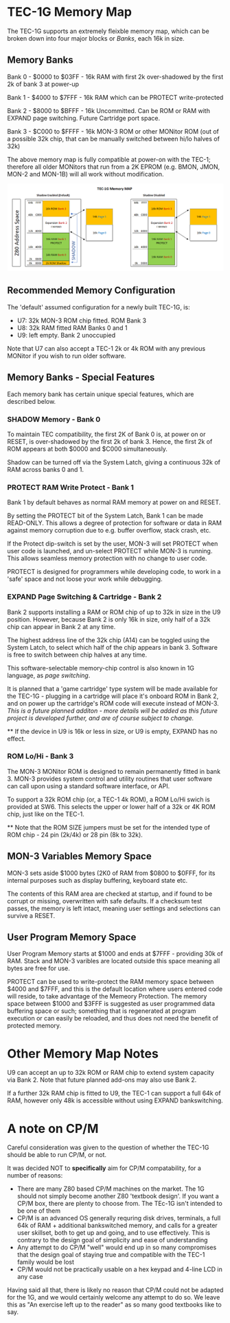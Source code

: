 # TEC-1G Memory Map

The TEC-1G supports an extremely fleixble memory map, which can be broken down into four major blocks or *Banks*, each 16k in size.

## Memory Banks

Bank 0 - $0000 to $03FF - 16k RAM with first 2k over-shadowed by the first 2k of bank 3 at power-up

Bank 1 - $4000 to $7FFF - 16k RAM which can be PROTECT write-protected

Bank 2 - $8000 to $BFFF - 16k Uncommitted. Can be ROM or RAM with EXPAND page switching. Future Cartridge port space.

Bank 3 - $C000 to $FFFF - 16k MON-3 ROM or other MONitor ROM (out of a possible 32k chip, that can be manually switched between hi/lo halves of 32k)

The above memory map is fully compatible at power-on with the TEC-1; therefore all older MONitors that run from a 2K EPROM (e.g. BMON, JMON, MON-2 and MON-1B) will all work without modification.

![TEC-1G Memory Map Diagram](Memory%20Map.png)

## Recommended Memory Configuration

The 'default' assumed configuration for a newly built TEC-1G, is:

- U7: 32k MON-3 ROM chip fitted. ROM Bank 3
- U8: 32k RAM fitted RAM Banks 0 and 1
- U9: left empty. Bank 2 unoccupied

Note that U7 can also accept a TEC-1 2k or 4k ROM with any previous MONitor if you wish to run older software.

## Memory Banks - Special Features

Each memory bank has certain unique special features, which are described below.

### SHADOW Memory - Bank 0

To maintain TEC compatibility, the first 2K of Bank 0 is, at power on or RESET, is over-shadowed by the first 2k of bank 3. Hence, the first 2k of ROM appears at both $0000 and $C000 simultaneously.

Shadow can be turned off via the System Latch, giving a continuous 32k of RAM across banks 0 and 1.


### PROTECT RAM Write Protect - Bank 1

Bank 1 by default behaves as normal RAM memory at power on and RESET.

By setting the PROTECT bit of the System Latch, Bank 1 can be made READ-ONLY. This allows a degree of protection for software or data in RAM against memory corruption due to e.g. buffer overflow, stack crash, etc.

If the Protect dip-switch is set by the user, MON-3 will set PROTECT when user code is launched, and un-select PROTECT while MON-3 is running. This allows seamless memory protection with no change to user code.

PROTECT is designed for programmers while developing code, to work in a 'safe' space and not loose your work while debugging.


### EXPAND Page Switching & Cartridge - Bank 2

Bank 2 supports installing a RAM or ROM chip of up to 32k in size in the U9 position. However, because Bank 2 is only 16k in size, only half of a 32k chip can appear in Bank 2 at any time.

The highest address line of the 32k chip (A14) can be toggled using the System Latch, to select which half of the chip appears in bank 3. Software is free to switch between chip halves at any time.

This software-selectable memory-chip control is also known in 1G language, as *page switching*.

It is planned that a 'game cartridge' type system will be made available for the TEC-1G - plugging in a cartridge will place it's onboard ROM in Bank 2, and on power up the cartridge's ROM code will execute instead of MON-3. *This is a future planned additon - more details will be added as this future project is developed further, and are of course subject to change.*

** If the device in U9 is 16k or less in size, or U9 is empty, EXPAND has no effect.

### ROM Lo/Hi - Bank 3

The MON-3 MONitor ROM is designed to remain permanently fitted in bank 3. MON-3 provides system control and utility routines that user software can call upon using a standard software interface, or API.

To support a 32k ROM chip (or, a TEC-1 4k ROM), a ROM Lo/Hi swich is provided at SW6. This selects the upper or lower half of a 32k or 4K ROM chip, just like on the TEC-1.

** Note that the ROM SIZE jumpers must be set for the intended type of ROM chip - 24 pin (2k/4k) or 28 pin (8k to 32k).


## MON-3 Variables Memory Space

MON-3 sets aside $1000 bytes (2K0 of RAM from $0800 to $0FFF, for its internal purposes such as display buffering, keyboard state etc.

The contents of this RAM area are checked at startup, and if found to be corrupt or missing, overwritten with safe defaults. If a checksum test passes, the memory is left intact, meaning user settings and selections can survive a RESET.

## User Program Memory Space

User Program Memory starts at $1000 and ends at $7FFF - providing 30k of RAM. Stack and MON-3 varibles are located outside this space meaning all bytes are free for use.

PROTECT can be used to write-protect the RAM memory space between $4000 and $7FFF, and this is the default location where users entered code will reside, to take advantage of the Memeory Protection. The memory space between $1000 and $3FFF is suggested as user programmed data buffering space or such; something that is regenerated at program execution or can easily be reloaded, and thus does not need the benefit of protected memory.

# Other Memory Map Notes

U9 can accept an up to 32k ROM or RAM chip to extend system capacity via Bank 2. Note that future planned add-ons may also use Bank 2.

If a further 32k RAM chip is fitted to U9, the TEC-1 can support a full 64k of RAM, however only 48k is accessible without using EXPAND bankswitching.


# A note on CP/M

Careful consideration was given to the question of whether the TEC-1G should be able to run CP/M, or not.

It was decided NOT to <b>specifically</b> aim for CP/M compatability, for a number of reasons:

- There are many Z80 based CP/M machines on the market. The 1G should not simply become another Z80 'textbook design'. If you want a CP/M box, there are plenty to choose from. The TEc-1G isn't intended to be one of them
- CP/M is an advanced OS generally requring disk drives, terminals, a full 64k of RAM + additional bankswitched memory, and calls for a greater user skillset, both to get up and going, and to use effectively. This is contrary to the design goal of simplicity and ease of understanding
- Any attempt to do CP/M "well" would end up in so many compromises that the design goal of staying true and compatible with the TEC-1 family would be lost
- CP/M would not be practically usable on a hex keypad and 4-line LCD in any case

Having said all that, there is likely no reason that CP/M could not be adapted for the 1G, and we would certainly welcome any attempt to do so. We leave this as "An exercise left up to the reader" as so many good textbooks like to say.

